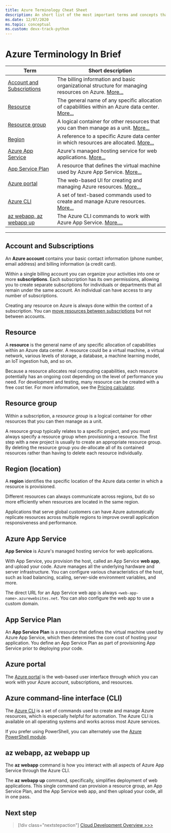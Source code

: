 ```yaml
---
title: Azure Terminology Cheat Sheet
description: An short list of the most important terms and concepts that you need to know when working with Microsoft Azure.
ms.date: 12/07/2020
ms.topic: conceptual
ms.custom: devx-track-python
---
```


# Azure Terminology In Brief

| Term | Short description |
| --- | --- |
| [Account and Subscriptions](#account-and-subscriptions) | The billing information and basic organizational structure for managing resources on Azure. [More...](#account-and-subscriptions)
| [Resource](#resource) | The general name of any specific allocation of capabilities within an Azure data center. [More...](#resource) |
| [Resource group](#resource-group) | A logical container for other resources that you can then manage as a unit. [More...](#resource-group) |
| [Region](#region-location) | A reference to a specific Azure data center in which resources are allocated. [More...](#region-location) |
| [Azure App Service](#azure-app-service) | Azure's managed hosting service for web applications. [More...](#azure-app-service) |
| [App Service Plan](#app-service-plan) | A resource that defines the virtual machine used by Azure App Service. [More...](#app-service-plan) |
| [Azure portal](#azure-portal) | The web-based UI for creating and managing Azure resources. [More...](#azure-portal) |
| [Azure CLI](#azure-command-line-interface-cli) | A set of text-based commands used to create and manage Azure resources. [More...](#azure-command-line-interface-cli) |
| [az webapp, az webapp up](#az-webapp-az-webapp-up) | The Azure CLI commands to work with Azure App Service. [More....](#az-webapp-az-webapp-up) |

---

## Account and Subscriptions

An **Azure account** contains your basic contact information (phone number, email address) and billing information (a credit card).

Within a single billing account you can organize your activities into one or more **subscriptions**. Each subscription has its own permissions, allowing you to create separate  subscriptions for individuals or departments that all remain under the same account. An individual can have access to any number of subscriptions.

Creating any resource on Azure is always done within the context of a subscription. You can [move resources between subscriptions](/azure/azure-resource-manager/management/move-resource-group-and-subscription) but not between accounts.

## Resource

A **resource** is the general name of any specific allocation of capabilities within an Azure data center. A resource could be a virtual machine, a virtual network, various levels of storage, a database, a machine learning model, an IoT ingestion hub, and so on.

Because a resource allocates real computing capabilities, each resource potentially has an ongoing cost depending on the level of performance you need. For development and testing, many resource can be created with a free cost tier. For more information, see the [Pricing calculator](https://azure.microsoft.com/pricing/calculator/).

## Resource group

Within a subscription, a *resource group* is a logical container for other resources that you can then manage as a unit.

A resource group typically relates to a specific project, and you must always specify a resource group when provisioning a resource. The first step with a new project is usually to create an appropriate resource group. By deleting the resource group you de-allocate all of its contained resources rather than having to delete each resource individually.

## Region (location)

A **region** identifies the specific location of the Azure data center in which a resource is provisioned.

Different resources can always communicate across regions, but do so more efficiently when resources are located in the same region.

Applications that serve global customers can have Azure automatically replicate resources across multiple regions to improve overall application responsiveness and performance.

## Azure App Service

**App Service** is Azure's managed hosting service for web applications.

With App Service, you provision the host, called an App Service **web app**, and upload your code. Azure manages all the underlying hardware and server infrastructure. You can configure various characteristics of the host, such as load balancing, scaling, server-side environment variables, and more.

The direct URL for an App Service web app is always `<web-app-name>.azurewebsites.net`. You can also configure the web app to use a custom domain.

## App Service Plan

An **App Service Plan** is a resource that defines the virtual machine used by Azure App Service, which then determines the core cost of hosting your application. You define an App Service Plan as part of provisioning App Service prior to deploying your code.

## Azure portal

The [Azure portal](https://portal.azure.com) is the web-based user interface through which you can work with your Azure account, subscriptions, and resources.

## Azure command-line interface (CLI)

The [Azure CLI](/azure/what-is-azure-cli) is a set of commands used to create and manage Azure resources, which is especially helpful for automation. The Azure CLI is available on all operating systems and works across most Azure services.

If you prefer using PowerShell, you can alternately use the [Azure PowerShell module](/powershell/azure).

## az webapp, az webapp up

The **az webapp** command is how you interact with all aspects of Azure App Service through the Azure CLI.

The **az webapp up** command, specifically, simplifies deployment of web applications. This single command can provision a resource group, an App Service Plan, and the App Service web app, and then upload your code, all in one pass.

## Next step

> [!div class="nextstepaction"]
> [Cloud Development Overview >>>](cloud-development-overview.md)
